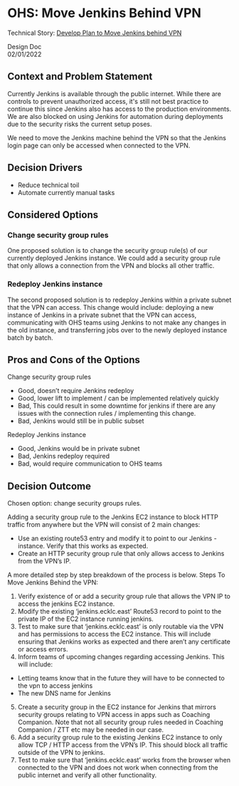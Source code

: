 # OHS: Move Jenkins Behind VPN
Technical Story: [Develop Plan to Move Jenkins behind VPN](https://ocio-jira.acf.hhs.gov/browse/OHSH-354) 

Design Doc  
02/01/2022 

## Context and Problem Statement

Currently Jenkins is available through the public internet. While there are controls to prevent unauthorized access, it's still not best practice to continue this since Jenkins also has access to the production environments. We are also blocked on using Jenkins for automation during deployments due to the security risks the current setup poses.

We need to move the Jenkins machine behind the VPN so that the Jenkins login page can only be accessed when connected to the VPN.

## Decision Drivers 
- Reduce technical toil
- Automate currently manual tasks

## Considered Options

### Change security group rules
One proposed solution is to change the security group rule(s) of our currently deployed Jenkins instance. We could add a security group rule that only allows a connection from the VPN and blocks all other traffic. 

### Redeploy Jenkins instance
The second proposed solution is to redeploy Jenkins within a private subnet that the VPN can access. This change would include: deploying a new instance of Jenkins in a private subnet that the VPN can access, communicating with OHS teams using Jenkins to not make any changes in the old instance, and transferring jobs over to the newly deployed instance batch by batch. 

## Pros and Cons of the Options

Change security group rules
- Good, doesn’t require Jenkins redeploy
- Good, lower lift to implement / can be implemented relatively quickly
- Bad, This could result in some downtime for jenkins if there are any issues with the connection rules / implementing this change.
- Bad, Jenkins would still be in public subset


Redeploy Jenkins instance
- Good, Jenkins would be in private subnet
- Bad, Jenkins redeploy required
- Bad, would require communication to OHS teams 


## Decision Outcome
Chosen option: change security groups rules. 

Adding a security group rule to the Jenkins EC2 instance to block HTTP traffic from anywhere but the VPN will consist of 2 main changes:
 - Use an existing route53 entry and modify it to point to our Jenkins - instance. Verify that this works as expected.
 - Create an HTTP security group rule that only allows access to Jenkins from the VPN’s IP.  

A more detailed step by step breakdown of the process is below. 
Steps To Move Jenkins Behind the VPN:

1) Verify existence of or add a security group rule that allows the VPN IP to access the jenkins EC2 instance.
2) Modify the existing ‘jenkins.ecklc.east’ Route53 record to point to the private IP of the EC2 instance running jenkins. 
3) Test to make sure that ‘jenkins.ecklc.east’ is only routable via the VPN and has permissions to access the EC2 instance. This will include ensuring that Jenkins works as expected and there aren’t any certificate or access errors. 
4) Inform teams of upcoming changes regarding accessing Jenkins. This will include:
- Letting teams know that in the future they will have to be connected to the vpn to access jenkins
- The new DNS name for Jenkins 
5) Create a security group in the EC2 instance for Jenkins that mirrors security groups relating to VPN access in apps such as Coaching Companion. Note that not all security group rules needed in Coaching Companion / ZTT etc may be needed in our case. 
6) Add a security group rule to the existing Jenkins EC2 instance to only allow TCP / HTTP access from the VPN’s IP. This should block all traffic outside of the VPN to jenkins.
7) Test to make sure that ‘jenkins.ecklc.east’ works from the browser when connected to the VPN and does not work when connecting from the public internet and verify all other functionality. 

